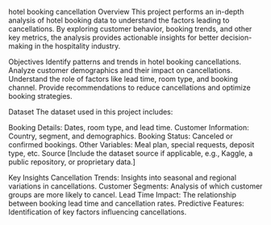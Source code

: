 hotel booking cancellation
Overview
This project performs an in-depth analysis of hotel booking data to understand the factors leading to cancellations. By exploring customer behavior, booking trends, and other key metrics, the analysis provides actionable insights for better decision-making in the hospitality industry.

Objectives
Identify patterns and trends in hotel booking cancellations.
Analyze customer demographics and their impact on cancellations.
Understand the role of factors like lead time, room type, and booking channel.
Provide recommendations to reduce cancellations and optimize booking strategies.

Dataset
The dataset used in this project includes:

Booking Details: Dates, room type, and lead time.
Customer Information: Country, segment, and demographics.
Booking Status: Canceled or confirmed bookings.
Other Variables: Meal plan, special requests, deposit type, etc.
Source
[Include the dataset source if applicable, e.g., Kaggle, a public repository, or proprietary data.]

Key Insights
Cancellation Trends: Insights into seasonal and regional variations in cancellations.
Customer Segments: Analysis of which customer groups are more likely to cancel.
Lead Time Impact: The relationship between booking lead time and cancellation rates.
Predictive Features: Identification of key factors influencing cancellations.
